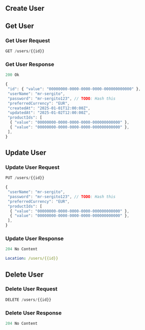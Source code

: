 ## Create User

## Get User

### Get User Request

```js
GET /users/{{id}}
```

### Get User Response

```js
200 Ok
```

```js
{
 "id": { "value": "00000000-0000-0000-0000-000000000000" },
 "userName": "mr-sergito",
 "password": "mr-sergito123", // TODO: Hash this
 "preferredCurrency": "EUR",
 "createdAt": "2025-01-01T12:00:00Z",
 "updatedAt": "2025-01-02T12:00:00Z",
 "productIds": [
  { "value": "00000000-0000-0000-0000-000000000000" },
  { "value": "00000000-0000-0000-0000-000000000000" },
 ],
}
```

## Update User

### Update User Request

```js
PUT /users/{{id}}
```

```js
{
 "userName": "mr-sergito",
 "password": "mr-sergito123", // TODO: Hash this
 "preferredCurrency": "EUR",
 "productIds": [
  { "value": "00000000-0000-0000-0000-000000000000" },
  { "value": "00000000-0000-0000-0000-000000000000" },
 ],
}
```

### Update User Response

```js
204 No Content
```

```yml
Location: /users/{{id}}
```

## Delete User

### Delete User Request

```js
DELETE /users/{{id}}
```

### Delete User Response

```js
204 No Content
```
